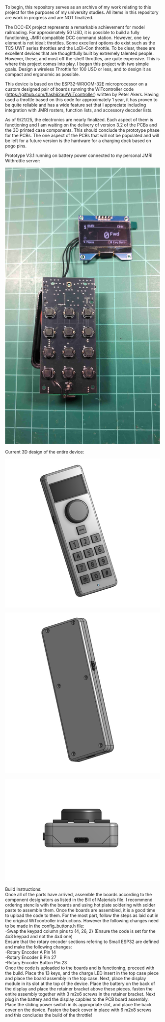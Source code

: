 To begin, this repository serves as an archive of my work relating to this project for the purposes of my university studies.  All items in this repository are work in progress and are NOT finalized.

The DCC-EX project represents a remarkable achievement for model railroading.  For approximately 50 USD, it is possible to build a fully functioning, JMRI compatible DCC command station.  However, one key element is not ideal; throttles.  Some excellent options do exist such as the TCS UWT series throttles and the LoDi-Con throttle.  To be clear, these are excellent devices that are thoughtfully built by extremely talented people.  However, these, and most off the-shelf throttles, are quite expensive.  This is where this project comes into play.  I began this project with two simple goals.  Design a wireless Throttle for 100 USD or less, and to design it as compact and ergonomic as possible.

This device is based on the ESP32-WROOM-32E microprocessor on a custom designed pair of boards running the WiTcontroller code (https://github.com/flash62au/WiTcontroller) written by Peter Akers.  Having used a throttle based on this code for approximately 1 year, it has proven to be quite reliable and has a wide feature set that I appreciate including integration with JMRI rosters, function lists, and accessory decoder lists.

As of 9/21/25, the electronics are nearly finalized.  Each aspect of them is functioning and I am waiting on the delivery of version 3.2 of the PCBs and the 3D printed case components.  This should conclude the prototype phase for the PCBs.  The one aspect of the PCBs that will not be populated and will be left for a future version is the hardware for a charging dock based on pogo pins.

Prototype V3.1 running on battery power connected to my personal JMRI Withrottle server:

![Error](https://github.com/LorcaSnep/Lorca-Throttle/blob/main/Images/Lorca%20Throttle%20V3.1.jpg)

Current 3D design of the entire device:

![Error](https://github.com/LorcaSnep/Lorca-Throttle/blob/main/Images/Lorca%20Throttle%20V3.2%20Front.PNG)

![Error](https://github.com/LorcaSnep/Lorca-Throttle/blob/main/Images/Lorca%20Throttle%20V3.2%20Back.PNG)

![Error](https://github.com/LorcaSnep/Lorca-Throttle/blob/main/Images/Lorca%20Throttle%20V3.2%20Bottom.PNG)

Build Instructions:<br>
Once all of the parts have arrived, assemble the boards according to the component designators as listed in the Bill of Materials file.  I recommend ordering stencils with the boards and using hot plate soldering with solder paste to assemble them. Once the boards are assembled, it is a good time to upload the code to them.  For the most part, follow the steps as laid out in the original WiTcontroller instructions.  However the following changes need to be made in the config_buttons.h file:<br>
-Swap the keypad column pins to {4, 26, 2} (Ensure the code is set for the 4x3 keypad and not the 4x4 one)<br>
Ensure that the rotary encoder sections refering to Small ESP32 are defined and make the following changes:<br>
-Rotary Encoder A Pin 14<br>
-Rotary Encoder B Pin 27<br>
-Rotary Encoder Button Pin 23<br>
Once the code is uploaded to the boards and is functioning, proceed with the build.  Place the 13 keys, and the charge LED insert in the top case piece and place the board assembly in the top case. Next, place the display module in its slot at the top of the device. Place the battery on the back of the display and place the retainer bracket above these pieces.  fasten the entire assembly together with 3 m2x6 screws in the retainer bracket.  Next plug in the battery and the display capbles to the PCB board assembly.  Place the sliding power switch in its appropriate slot, and place the back cover on the device.  Fasten the back cover in place with 6 m2x8 screws and this concludes the build of the throttle!
